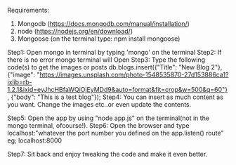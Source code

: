 Requirements:
1. Mongodb (https://docs.mongodb.com/manual/installation/)
2. node (https://nodejs.org/en/download/)
3. Mongoose (on the terminal type: npm install mongoose)

Step1: Open mongo in terminal by typing 'mongo' on the terminal
Step2: If there is no error mongo terminal will Open
Step3: Type the following code(s) to get the images or posts
        db.blogs.insert({"Title": "New Blog 2"},{"image": "https://images.unsplash.com/photo-1548535870-27d153886ca1?ixlib=rb-1.2.1&ixid=eyJhcHBfaWQiOjEyMDd9&auto=format&fit=crop&w=500&q=60"}, {"body": "This is a test blog"});
Step4: You can insert as much content as you want. Change the images etc..or even update the contents.

Step5: Open the app by using "node app.js" on the terminal(not in the mongo terminal, ofcourse!).
Step6: Open the browser and type localhost:"whatever the port number you defined on the app.listen() route" eg; localhost:8000

Step7: Sit back and enjoy tweaking the code and make it even better.
